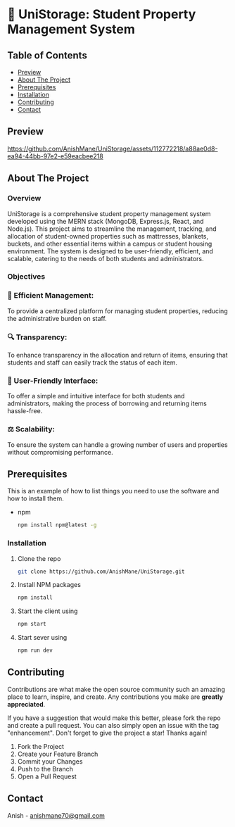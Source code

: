 # 🏫 UniStorage: Student Property Management System

## Table of Contents
- [Preview](#preview)
- [About The Project](#about-the-project)
- [Prerequisites](#prerequisites)
- [Installation](#installation)
- [Contributing](#contributing)
- [Contact](#contact)

## Preview


https://github.com/AnishMane/UniStorage/assets/112772218/a88ae0d8-ea94-44bb-97e2-e59eacbee218


## About The Project
### Overview
UniStorage is a comprehensive student property management system developed using the MERN stack (MongoDB, Express.js, React, and Node.js). This project aims to streamline the management, tracking, and allocation of student-owned properties such as mattresses, blankets, buckets, and other essential items within a campus or student housing environment. The system is designed to be user-friendly, efficient, and scalable, catering to the needs of both students and administrators.

### Objectives
### 🚀 Efficient Management: 
To provide a centralized platform for managing student properties, reducing the administrative burden on staff.
### 🔍 Transparency: 
To enhance transparency in the allocation and return of items, ensuring that students and staff can easily track the status of each item.
### 🎨 User-Friendly Interface: 
To offer a simple and intuitive interface for both students and administrators, making the process of borrowing and returning items hassle-free.
### ⚖️ Scalability: 
To ensure the system can handle a growing number of users and properties without compromising performance.

## Prerequisites
This is an example of how to list things you need to use the software and how to install them.
- npm
  ```sh
  npm install npm@latest -g


### Installation

1. Clone the repo
   ```sh
   git clone https://github.com/AnishMane/UniStorage.git
   ```
2. Install NPM packages
   ```sh
   npm install
   ```
3. Start the client using
   ```sh
   npm start
   ```
4. Start sever using
   ```sh
   npm run dev
   ```



<!-- CONTRIBUTING -->
## Contributing

Contributions are what make the open source community such an amazing place to learn, inspire, and create. Any contributions you make are **greatly appreciated**.

If you have a suggestion that would make this better, please fork the repo and create a pull request. You can also simply open an issue with the tag "enhancement".
Don't forget to give the project a star! Thanks again!

1. Fork the Project
2. Create your Feature Branch
3. Commit your Changes
4. Push to the Branch
5. Open a Pull Request



<!-- CONTACT -->
## Contact

Anish - anishmane70@gmail.com

